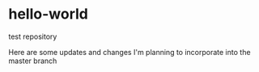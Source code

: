 # hello-world
test repository

Here are some updates and changes I'm planning to incorporate into the master branch
